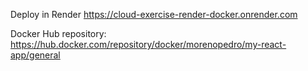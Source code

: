 Deploy in Render
https://cloud-exercise-render-docker.onrender.com


Docker Hub repository: 
https://hub.docker.com/repository/docker/morenopedro/my-react-app/general
